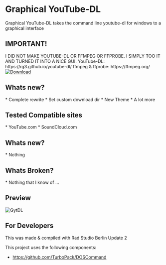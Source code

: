 <h1>Graphical YouTube-DL</h1>
Graphical YouTube-DL takes the command line youtube-dl for windows to a graphical interface

<h2>IMPORTANT!</h2>
I DID NOT MAKE YOUTUBE-DL OR FFMPEG OR FFPROBE.
I SIMPLY TOO IT AND TURNED IT INTO A NICE GUI.
YouTube-DL: https://rg3.github.io/youtube-dl/
ffmpeg & ffprobe: https://ffmpeg.org/

<a href="https://github.com/Inforcer25/Graphical-YouTube-DL/raw/master/YouTube-DL.zip">
  <img src="http://i.imgur.com/qoGP19r.png" alt="Download">
</a>

<h2>Whats new?</h2>
* Complete rewrite
* Set custom download dir
* New Theme
* A lot more

<h2>Tested Compatible sites</h2>
* YouTube.com
* SoundCloud.com

<h2>Whats new?</h2>
* Nothing

<h2>Whats Broken?</h2>
* Nothing that I know of ...

<h2>Preview</h2> 

![GytDL](http://i.imgur.com/HxQKKAn.png "Preview")

<h2>For Developers</h2>
This was made & compiled with Rad Studio Berlin Update 2

This project uses the following components:
- https://github.com/TurboPack/DOSCommand
